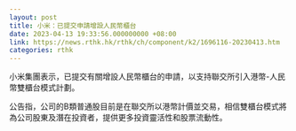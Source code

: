 ```yaml
---
layout: post
title: 小米：已提交申請增設人民幣櫃台
date: 2023-04-13 19:33:56.000000000 +08:00
link: https://news.rthk.hk/rthk/ch/component/k2/1696116-20230413.htm
categories: rthk
---
```


小米集團表示，已提交有關增設人民幣櫃台的申請，以支持聯交所引入港幣-人民幣雙櫃台模式計劃。

公告指，公司的B類普通股目前是在聯交所以港幣計價並交易，相信雙櫃台模式將為公司股東及潛在投資者，提供更多投資靈活性和股票流動性。
